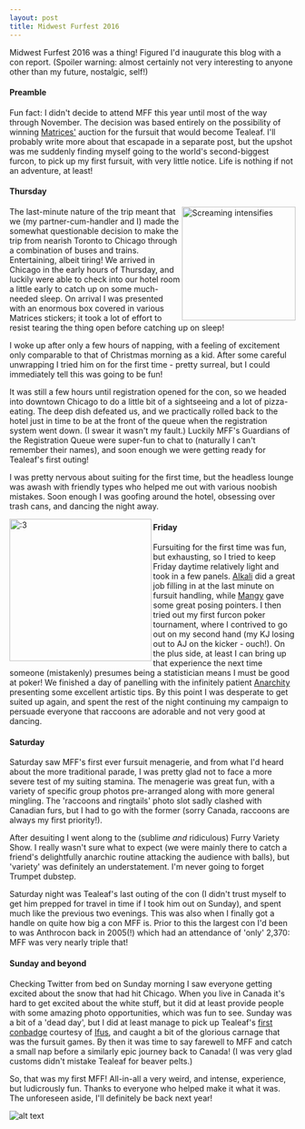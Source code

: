 ```yaml
---
layout: post
title: Midwest Furfest 2016
---
```


Midwest Furfest 2016 was a thing! Figured I'd inaugurate this blog with a con report. (Spoiler warning: almost certainly not very interesting to anyone other than my future, nostalgic, self!)

#### Preamble

Fun fact: I didn't decide to attend MFF this year until most of the way through November. The decision was based entirely on the possibility of winning [Matrices'](https://twitter.com/raisedbydogs) auction for the fursuit that would become Tealeaf. I'll probably write more about that escapade in a separate post, but the upshot was me suddenly finding myself going to the world's second-biggest furcon, to pick up my first fursuit, with very little notice. Life is nothing if not an adventure, at least!

#### Thursday

<img align="right" alt="Screaming intensifies" src="http://gdurl.com/WGOv" width="200"/>

The last-minute nature of the trip meant that we (my partner-cum-handler and I) made the somewhat questionable decision to make the trip from nearish Toronto to Chicago through a combination of buses and trains. Entertaining, albeit tiring! We arrived in Chicago in the early hours of Thursday, and luckily were able to check into our hotel room a little early to catch up on some much-needed sleep. On arrival I was presented with an enormous box covered in various Matrices stickers; it took a lot of effort to resist tearing the thing open before catching up on sleep!

I woke up after only a few hours of napping, with a feeling of excitement only comparable to that of Christmas morning as a kid. After some careful unwrapping I tried him on for the first time - pretty surreal, but I could immediately tell this was going to be fun!

It was still a few hours until registration opened for the con, so we headed into downtown Chicago to do a little bit of a sightseeing and a lot of pizza-eating. The deep dish defeated us, and we practically rolled back to the hotel just in time to be at the front of the queue when the registration system went down. (I swear it wasn't my fault.) Luckily MFF's Guardians of the Registration Queue were super-fun to chat to (naturally I can't remember their names), and soon enough we were getting ready for Tealeaf's first outing!

I was pretty nervous about suiting for the first time, but the headless lounge was awash with friendly types who helped me out with various noobish mistakes. Soon enough I was goofing around the hotel, obsessing over trash cans, and dancing the night away.

<img align="left" alt=":3" src="http://gdurl.com/jmIa" width="250"/>

#### Friday

Fursuiting for the first time was fun, but exhausting, so I tried to keep Friday daytime relatively light and took in a few panels. [Alkali](https://twitter.com/alkali_bismuth) did a great job filling in at the last minute on fursuit handling, while [Mangy](https://twitter.com/mangusu) gave some great posing pointers. I then tried out my first furcon poker tournament, where I contrived to go out on my second hand (my KJ losing out to AJ on the kicker - ouch!). On the plus side, at least I can bring up that experience the next time someone (mistakenly) presumes being a statistician means I must be good at poker! We finished a day of panelling with the infinitely patient [Anarchity](https://twitter.com/anarchity) presenting some excellent artistic tips. By this point I was desperate to get suited up again, and spent the rest of the night continuing my campaign to persuade everyone that raccoons are adorable and not very good at dancing.

#### Saturday

Saturday saw MFF's first ever fursuit menagerie, and from what I'd heard about the more traditional parade, I was pretty glad not to face a more severe test of my suiting stamina. The menagerie was great fun, with a variety of specific group photos pre-arranged along with more general mingling. The 'raccoons and ringtails' photo slot sadly clashed with Canadian furs, but I had to go with the former (sorry Canada, raccoons are always my first priority!).

After desuiting I went along to the (sublime *and* ridiculous) Furry Variety Show. I really wasn't sure what to expect (we were mainly there to catch a friend's delightfully anarchic routine attacking the audience with balls), but 'variety' was definitely an understatement. I'm never going to forget Trumpet dubstep.

Saturday night was Tealeaf's last outing of the con (I didn't trust myself to get him prepped for travel in time if I took him out on Sunday), and spent much like the previous two evenings. This was also when I finally got a handle on quite how big a con MFF is. Prior to this the largest con I'd been to was Anthrocon back in 2005(!) which had an attendance of 'only' 2,370: MFF was very nearly triple that!

#### Sunday and beyond

Checking Twitter from bed on Sunday morning I saw everyone getting excited about the snow that had hit Chicago. When you live in Canada it's hard to get excited about the white stuff, but it did at least provide people with some amazing photo opportunities, which was fun to see. Sunday was a bit of a 'dead day', but I did at least manage to pick up Tealeaf's [first conbadge](https://twitter.com/tealeafraccoon/status/805560899830448129) courtesy of [Ifus](https://twitter.com/IfusMoraine), and caught a bit of the glorious carnage that was the fursuit games. By then it was time to say farewell to MFF and catch a small nap before a similarly epic journey back to Canada! (I was very glad customs didn't mistake Tealeaf for beaver pelts.)

So, that was my first MFF! All-in-all a very weird, and intense, experience, but ludicrously fun. Thanks to everyone who helped make it what it was. The unforeseen aside, I'll definitely be back next year!

![alt text][raccooons]

[raccooons]: http://gdurl.com/qzvt "Raccoooooooons!"

